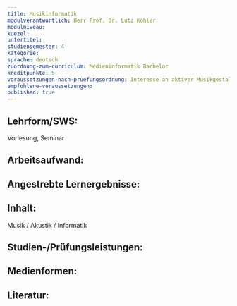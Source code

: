 ```yaml
---
title: Musikinformatik
modulverantwortlich: Herr Prof. Dr. Lutz Köhler
modulniveau:
kuezel: 
untertitel:
studiensemester: 4
kategorie:
sprache: deutsch
zuordnung-zum-curriculum: Medieninformatik Bachelor
kreditpunkte: 5
voraussetzungen-nach-pruefungsordnung: Interesse an aktiver Musikgestaltung und ggf. wissenschaftlicher Anwendung/Erarbeitung von analytischen/synthetisierenden Methoden der Informatik
empfohlene-voraussetzungen: 
published: true
---
```


## Lehrform/SWS:
Vorlesung, Seminar

## Arbeitsaufwand:

## Angestrebte Lernergebnisse:


## Inhalt:
Musik / Akustik / Informatik

## Studien-/Prüfungsleistungen:


## Medienformen:


## Literatur:


